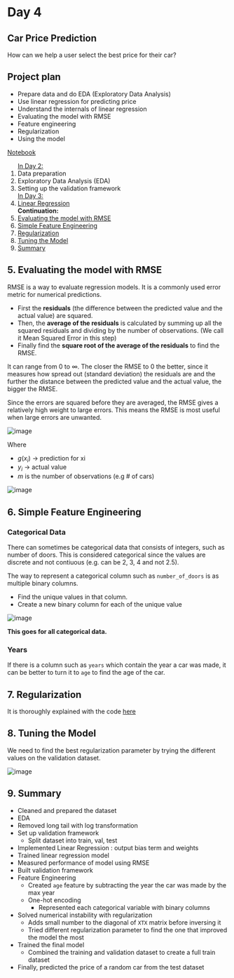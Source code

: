 # Day 4


## **Car Price Prediction**
How can we help a user select the best price for their car?

## Project plan
- Prepare data and do EDA (Exploratory Data Analysis)
- Use linear regression for predicting price
- Understand the internals of linear regression
- Evaluating the model with RMSE
- Feature engineering
- Regularization
- Using the model

<a href="https://github.com/SohailaDiab/365-Days-of-AI/blob/main/Week-1/CarPricePrediction.ipynb">Notebook</a>

<ol>
  <a href="https://github.com/SohailaDiab/365-Days-of-AI/blob/main/Week-1/Day-2/Day-2.md">In Day 2:</a>
    <li>Data preparation</li>
    <li>Exploratory Data Analysis (EDA)</li>
    <li>Setting up the validation framework</li>
  <a href="https://github.com/SohailaDiab/365-Days-of-AI/blob/main/Week-1/Day-3/Day-3.md">In Day 3:</a>
  <li><a href="#4-linear-regression">Linear Regression</a></li>
  <b>Continuation:</b>
  <li><a href="#5-evaluating-the-model-with-rmse">Evaluating the model with RMSE</a></li>
  <li><a href="#6-simple-feature-engineering">Simple Feature Engineering</a></li>
  <li><a href="#7-regularization">Regularization</a></li>
  <li><a href="#8-tuning-the-model">Tuning the Model</a></li>
  <li><a href="#9-summary">Summary</a></li>
</ol>

## 5. Evaluating the model with RMSE
RMSE is a way to evaluate regression models. It is a commonly used error metric for numerical predictions.

- First the **residuals** (the difference between the predicted value and the actual value) are squared. 
- Then, the **average of the residuals** is calculated by summing up all the squared residuals and dividing by the number of observations. (We call it Mean Squared Error in this step)
- Finally find the **square root of the average of the residuals** to find the RMSE.

It can range from 0 to ∞. The closer the RMSE to 0 the better, since it measures how spread out (standard deviation) the residuals are and the further the distance between the predicted value and the actual value, the bigger the RMSE.

Since the errors are squared before they are averaged, the RMSE gives a relatively high weight to large errors. This means the RMSE is most useful when large errors are unwanted.

![image](https://user-images.githubusercontent.com/70928356/192907565-5ad59ec6-0ede-400d-9c52-bdaf27fa7a04.png)

Where
- $g(x_i)$ -> prediction for xi
- $y_i$ -> actual value
- $m$ is the number of observations (e.g # of cars)

![image](https://user-images.githubusercontent.com/70928356/192906999-46cb6e23-0707-4b39-8d0e-b26595d136ea.png)

## 6. Simple Feature Engineering

### Categorical Data

There can sometimes be categorical data that consists of integers, such as number of doors. This is considered categorical since the values are discrete and not contiuous (e.g. can be 2, 3, 4 and not 2.5).

The way to represent a categorical column such as `number_of_doors` is as multiple binary columns.
- Find the unique values in that column.
- Create a new binary column for each of the unique value

![image](https://user-images.githubusercontent.com/70928356/193014657-087b897b-22f7-4e3a-ae70-b519ec8e15d0.png)

**This goes for all categorical data.**

### Years
If there is a column such as `years` which contain the year a car was made, it can be better to turn it to `age` to find the age of the car.

## 7. Regularization

It is thoroughly explained with the code <a href="https://colab.research.google.com/drive/1_zlwG_QLW8IgOUGhL48HCfgT3MKCE8bs?authuser=1#scrollTo=VSAT1jI9PYI2">here</a>

## 8. Tuning the Model

We need to find the best regularization parameter by trying the different values on the validation dataset.

![image](https://user-images.githubusercontent.com/70928356/193109590-d01c4ae6-b7f1-421f-8f9e-729f6974381d.png)

## 9. Summary
- Cleaned and prepared the dataset
- EDA
- Removed long tail with log transformation
- Set up validation framework
  - Split dataset into train, val, test
- Implemented Linear Regression : output bias term and weights
- Trained linear regression model
- Measured performance of model using RMSE
- Built validation framework
- Feature Engineering
  - Created `age` feature by subtracting the year the car was made by the max year
  - One-hot encoding
    - Represented each categorical variable with binary columns
- Solved numerical instability with regularization
  - Adds small number to the diagonal of `XTX` matrix before inversing it
  - Tried different regularization parameter to find the one that improved the model the most
- Trained the final model
  - Combined the training and validation dataset to create a full train dataset
- Finally, predicted the price of a random car from the test dataset   
